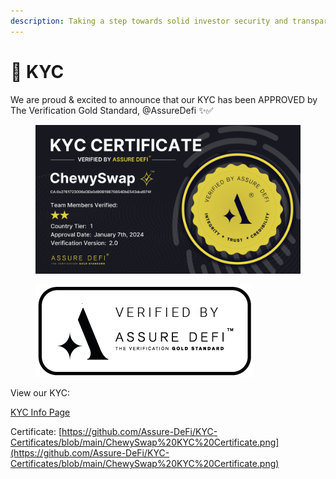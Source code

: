 ```yaml
---
description: Taking a step towards solid investor security and transparency.
---
```


# 🔐 KYC

We are proud & excited to announce that our KYC has been APPROVED by The Verification Gold Standard, @AssureDefi ✨✅

<figure><img src="../.gitbook/assets/image (1) (1) (1) (1) (1) (1).png" alt=""><figcaption></figcaption></figure>

<figure><img src="../.gitbook/assets/assure-banners-icon-blue-transparent.png" alt=""><figcaption></figcaption></figure>

View our KYC:

[KYC Info Page](https://assuredefi.com/projects/chewyswap/)

Certificate: [https://github.com/Assure-DeFi/KYC-Certificates/blob/main/ChewySwap%20KYC%20Certificate.png](https://github.com/Assure-DeFi/KYC-Certificates/blob/main/ChewySwap%20KYC%20Certificate.png)


